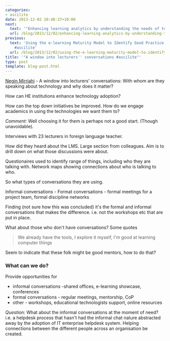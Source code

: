 ```yaml
---
categories:
- ascilite
date: 2013-12-02 10:48:37+10:00
next:
  text: '"Enhancing learning analytics by understanding the needs of teachers #ascilite"'
  url: /blog/2013/12/02/enhancing-learning-analytics-by-understanding-the-needs-of-teachers-ascilite/
previous:
  text: 'Using the e-learning Maturity Model to Identify Good Practice in E-Learning
    #ascilite'
  url: /blog/2013/12/02/using-the-e-learning-maturity-model-to-identify-good-practice-in-e-learning-ascilite/
title: '"A window into lecturers'' conversations #ascilite"'
type: post
template: blog-post.html
---
```

[Negin Mirriahi](https://research.unsw.edu.au/people/dr-negin-mirriahi) - A window into lecturers' conversations: With whom are they speaking about technology and why does it matter?

How can HE institutions enhance technology adoption?

How can the top down initiatives be improved. How do we engage academics in using the technologies we want them to?

_Comment:_ Well choosing it for them is perhaps not a good start. (Though unavoidable).

Interviews with 23 lecturers in foreign language teacher.

How did they heard about the LMS. Large section from colleagues. Aim is to drill down on what those discussions were about.

Questionaires used to identify range of things, including who they are talking with. Network maps showing connections about who is talking to who.

So what types of conversations they are using.

Informal conversations - Format conversations - formal meetings for a project team, formal discipline networks

Finding (not sure how this was concluded) it's the formal and informal conversations that makes the difference. i.e. not the workshops etc that are put in place.

What about those who don't have conversations? Some quotes

> We already have the tools, I explore it myself, I'm good at learning computer things

Seem to indicate that these folk might be good mentors, how to do that?

### What can we do?

Provide opportunities for

- informal conversations -shared offices, e-learning showcase, conferences
- formal conversations - regular meetings, mentorship, CoP
- other - workshops, educational technologists support, online resources

_Question:_ What about the informal conversations at the moment of need? i.e. a helpdesk process that hasn't had the informal chat nature abstracted away by the adoption of IT enterprise helpdesk system. Helping connections between the different people across an organisation be created.